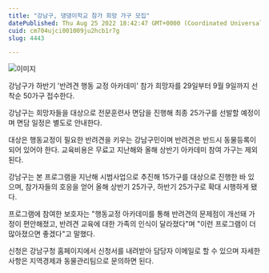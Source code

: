 ```yaml
---
title: "강남구, 댕댕이학교 참가 희망 가구 모집"
datePublished: Thu Aug 25 2022 18:42:47 GMT+0000 (Coordinated Universal Time)
cuid: cm704ujci001009ju2hcb1r7g
slug: 4443

---
```



![이미지](https://cdn.hashnode.com/res/hashnode/image/upload/v1739257227798/882acf39-8d64-46df-bf7a-a5e67348eb55.jpeg)

강남구가 하반기 '반려견 행동 교정 아카데미' 참가 희망자를 29일부터 9월 9일까지 선착순 50가구 접수한다.

강남구는 희망자들을 대상으로 전문훈련사 면담을 진행해 최종 25가구를 선발할 예정이며 면담 일정은 별도로 안내한다.

대상은 행동교정이 필요한 반려견을 키우는 강남구민이며 반려견은 반드시 동물등록이 되어 있어야 한다. 교육비용은 무료고 지난해와 올해 상반기 아카데미 참여 가구는 제외된다.

강남구는 본 프로그램을 지난해 시범사업으로 추진해 15가구를 대상으로 진행한 바 있으며, 참가자들의 호응을 얻어 올해 상반기 25가구, 하반기 25가구로 확대 시행하게 됐다.

프로그램에 참여한 보호자는 "행동교정 아카데미를 통해 반려견의 문제점이 개선돼 가정이 편안해졌고, 반려견 교육에 대한 가족의 인식이 달라졌다"며 "이런 프로그램이 더 많아졌으면 좋겠다"고 말했다.

신청은 강남구청 홈페이지에서 신청서를 내려받아 담당자 이메일로 할 수 있으며 자세한 사항은 지역경제과 동물관리팀으로 문의하면 된다.